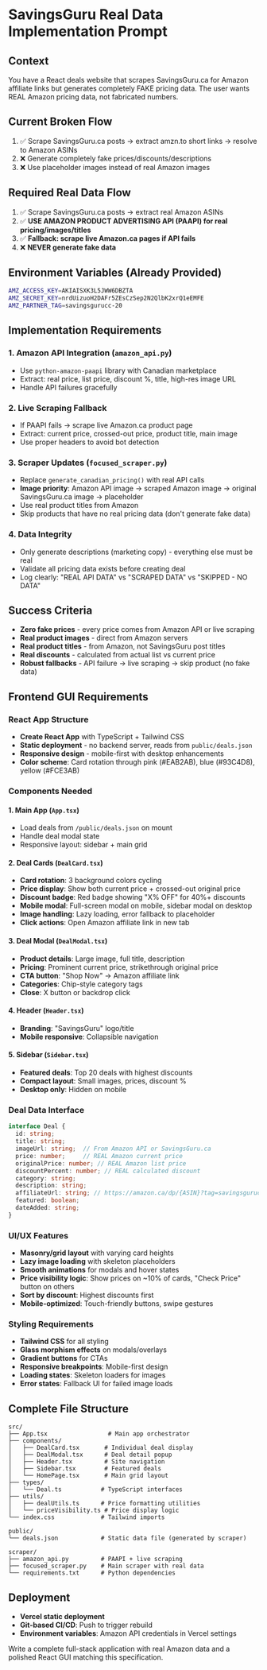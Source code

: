 # SavingsGuru Real Data Implementation Prompt

## Context
You have a React deals website that scrapes SavingsGuru.ca for Amazon affiliate links but generates completely FAKE pricing data. The user wants REAL Amazon pricing data, not fabricated numbers.

## Current Broken Flow
1. ✅ Scrape SavingsGuru.ca posts → extract amzn.to short links → resolve to Amazon ASINs  
2. ❌ Generate completely fake prices/discounts/descriptions
3. ❌ Use placeholder images instead of real Amazon images

## Required Real Data Flow  
1. ✅ Scrape SavingsGuru.ca posts → extract real Amazon ASINs
2. ✅ **USE AMAZON PRODUCT ADVERTISING API (PAAPI) for real pricing/images/titles**
3. ✅ **Fallback: scrape live Amazon.ca pages if API fails**
4. ❌ **NEVER generate fake data**

## Environment Variables (Already Provided)
```bash
AMZ_ACCESS_KEY=AKIAISXK3L5JWW6DBZTA  
AMZ_SECRET_KEY=nrdUizuoH2DAFr5ZEsCzSep2N2QlbK2xrQ1eEMFE
AMZ_PARTNER_TAG=savingsgurucc-20
```

## Implementation Requirements

### 1. Amazon API Integration (`amazon_api.py`)
- Use `python-amazon-paapi` library with Canadian marketplace
- Extract: real price, list price, discount %, title, high-res image URL
- Handle API failures gracefully

### 2. Live Scraping Fallback  
- If PAAPI fails → scrape live Amazon.ca product page
- Extract: current price, crossed-out price, product title, main image
- Use proper headers to avoid bot detection

### 3. Scraper Updates (`focused_scraper.py`)
- Replace `generate_canadian_pricing()` with real API calls
- **Image priority**: Amazon API image → scraped Amazon image → original SavingsGuru.ca image → placeholder
- Use real product titles from Amazon
- Skip products that have no real pricing data (don't generate fake data)

### 4. Data Integrity
- Only generate descriptions (marketing copy) - everything else must be real
- Validate all pricing data exists before creating deal
- Log clearly: "REAL API DATA" vs "SCRAPED DATA" vs "SKIPPED - NO DATA"

## Success Criteria
- **Zero fake prices** - every price comes from Amazon API or live scraping
- **Real product images** - direct from Amazon servers  
- **Real product titles** - from Amazon, not SavingsGuru post titles
- **Real discounts** - calculated from actual list vs current price
- **Robust fallbacks** - API failure → live scraping → skip product (no fake data)

## Frontend GUI Requirements

### React App Structure
- **Create React App** with TypeScript + Tailwind CSS
- **Static deployment** - no backend server, reads from `public/deals.json`
- **Responsive design** - mobile-first with desktop enhancements
- **Color scheme**: Card rotation through pink (#EAB2AB), blue (#93C4D8), yellow (#FCE3AB)

### Components Needed

#### 1. Main App (`App.tsx`)
- Load deals from `/public/deals.json` on mount
- Handle deal modal state
- Responsive layout: sidebar + main grid

#### 2. Deal Cards (`DealCard.tsx`)
- **Card rotation**: 3 background colors cycling
- **Price display**: Show both current price + crossed-out original price
- **Discount badge**: Red badge showing "X% OFF" for 40%+ discounts
- **Mobile modal**: Full-screen modal on mobile, sidebar modal on desktop
- **Image handling**: Lazy loading, error fallback to placeholder
- **Click actions**: Open Amazon affiliate link in new tab

#### 3. Deal Modal (`DealModal.tsx`)  
- **Product details**: Large image, full title, description
- **Pricing**: Prominent current price, strikethrough original price
- **CTA button**: "Shop Now" → Amazon affiliate link
- **Categories**: Chip-style category tags
- **Close**: X button or backdrop click

#### 4. Header (`Header.tsx`)
- **Branding**: "SavingsGuru" logo/title
- **Mobile responsive**: Collapsible navigation

#### 5. Sidebar (`Sidebar.tsx`)
- **Featured deals**: Top 20 deals with highest discounts
- **Compact layout**: Small images, prices, discount %
- **Desktop only**: Hidden on mobile

### Deal Data Interface
```typescript
interface Deal {
  id: string;
  title: string;
  imageUrl: string;  // From Amazon API or SavingsGuru.ca
  price: number;     // REAL Amazon current price
  originalPrice: number; // REAL Amazon list price
  discountPercent: number; // REAL calculated discount
  category: string;
  description: string;
  affiliateUrl: string; // https://amazon.ca/dp/{ASIN}?tag=savingsgurucc-20
  featured: boolean;
  dateAdded: string;
}
```

### UI/UX Features
- **Masonry/grid layout** with varying card heights
- **Lazy image loading** with skeleton placeholders  
- **Smooth animations** for modals and hover states
- **Price visibility logic**: Show prices on ~10% of cards, "Check Price" button on others
- **Sort by discount**: Highest discounts first
- **Mobile-optimized**: Touch-friendly buttons, swipe gestures

### Styling Requirements
- **Tailwind CSS** for all styling
- **Glass morphism effects** on modals/overlays
- **Gradient buttons** for CTAs
- **Responsive breakpoints**: Mobile-first design
- **Loading states**: Skeleton loaders for images
- **Error states**: Fallback UI for failed image loads

## Complete File Structure
```
src/
├── App.tsx                 # Main app orchestrator
├── components/
│   ├── DealCard.tsx       # Individual deal display
│   ├── DealModal.tsx      # Deal detail popup  
│   ├── Header.tsx         # Site navigation
│   ├── Sidebar.tsx        # Featured deals
│   └── HomePage.tsx       # Main grid layout
├── types/
│   └── Deal.ts           # TypeScript interfaces
├── utils/
│   ├── dealUtils.ts      # Price formatting utilities
│   └── priceVisibility.ts # Price display logic
└── index.css             # Tailwind imports

public/
└── deals.json            # Static data file (generated by scraper)

scraper/
├── amazon_api.py         # PAAPI + live scraping
├── focused_scraper.py    # Main scraper with real data
└── requirements.txt      # Python dependencies
```

## Deployment
- **Vercel static deployment** 
- **Git-based CI/CD**: Push to trigger rebuild
- **Environment variables**: Amazon API credentials in Vercel settings

Write a complete full-stack application with real Amazon data and a polished React GUI matching this specification.